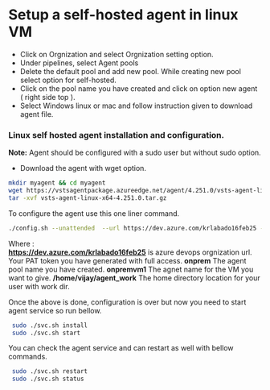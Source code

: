 # Setup a self-hosted agent in linux VM
- Click on Orgnization and select Orgnization setting option.
- Under pipelines, select Agent pools
- Delete the default pool and add new pool. While creating new pool select option for self-hosted.
- Click on the pool name you have created and click on option new agent ( right side top ).
- Select Windows linux or mac and follow instruction given to download agent file.

### Linux self hosted agent installation and configuration.
**Note:** Agent should be configured with a sudo user but without sudo option.
- Download the agent with wget option.
```bash
mkdir myagent && cd myagent
wget https://vstsagentpackage.azureedge.net/agent/4.251.0/vsts-agent-linux-x64-4.251.0.tar.gz
tar -xvf vsts-agent-linux-x64-4.251.0.tar.gz
```
To configure the agent use this one liner command.
```bash
./config.sh --unattended  --url https://dev.azure.com/krlabado16feb25 --auth pat --token <mypattoken> --pool onprem --agent onpremvm1 --work /home/vijay/agent_work --acceptTeeEula
```

Where :   
**https://dev.azure.com/krlabado16feb25** is azure devops orgnization url.  
**<mypattoken>** Your PAT token you have generated with full access.
**onprem**  The agent pool name you have created.
**onpremvm1** The agnet name for the VM you want to give.
**/home/vijay/agent_work**  The home directory location for your user with work dir.

Once the above is done, configuration is over but now you need to start agent service so run bellow.
```bash
 sudo ./svc.sh install
 sudo ./svc.sh start
```
You can check the agent service and can restart as well with bellow commands.
```bash
 sudo ./svc.sh restart
 sudo ./svc.sh status
```
